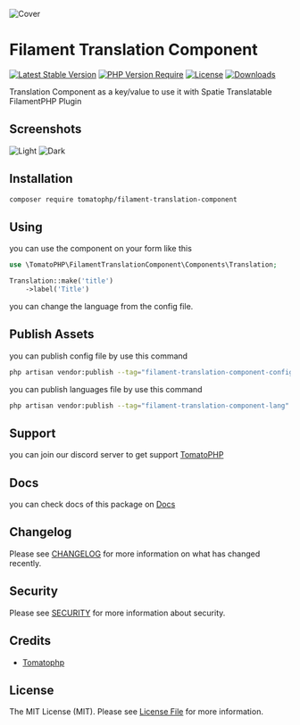 ![Cover](https://raw.githubusercontent.com/tomatophp/filament-translation-component/master/arts/3x1io-tomato-translation-component.jpg)

# Filament Translation Component

[![Latest Stable Version](https://poser.pugx.org/tomatophp/filament-translation-component/version.svg)](https://packagist.org/packages/tomatophp/filament-translation-component)
[![PHP Version Require](http://poser.pugx.org/tomatophp/filament-translation-component/require/php)](https://packagist.org/packages/tomatophp/filament-translation-component)
[![License](https://poser.pugx.org/tomatophp/filament-translation-component/license.svg)](https://packagist.org/packages/tomatophp/filament-translation-component)
[![Downloads](https://poser.pugx.org/tomatophp/filament-translation-component/d/total.svg)](https://packagist.org/packages/tomatophp/filament-translation-component)

Translation Component as a key/value to use it with Spatie Translatable FilamentPHP Plugin

## Screenshots

![Light](https://raw.githubusercontent.com/tomatophp/filament-translation-component/master/arts/light.png)
![Dark](https://raw.githubusercontent.com/tomatophp/filament-translation-component/master/arts/dark.png)


## Installation

```bash
composer require tomatophp/filament-translation-component
```

## Using

you can use the component on your form like this

```php
use \TomatoPHP\FilamentTranslationComponent\Components\Translation;

Translation::make('title')
    ->label('Title')
```

you can change the language from the config file.

## Publish Assets

you can publish config file by use this command

```bash
php artisan vendor:publish --tag="filament-translation-component-config"
```

you can publish languages file by use this command

```bash
php artisan vendor:publish --tag="filament-translation-component-lang"
```

## Support

you can join our discord server to get support [TomatoPHP](https://discord.gg/Xqmt35Uh)

## Docs

you can check docs of this package on [Docs](https://docs.tomatophp.com/plugins/laravel-package-generator)

## Changelog

Please see [CHANGELOG](CHANGELOG.md) for more information on what has changed recently.

## Security

Please see [SECURITY](SECURITY.md) for more information about security.

## Credits

- [Tomatophp](mailto:info@3x1.io)

## License

The MIT License (MIT). Please see [License File](LICENSE.md) for more information.

